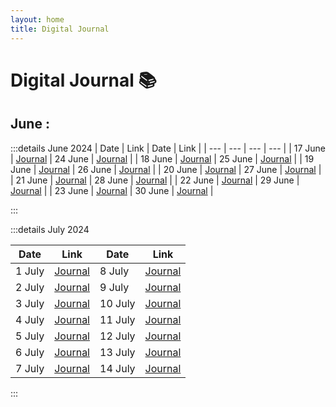 ```yaml
---
layout: home
title: Digital Journal
---
```


# Digital Journal 📚

## June :

:::details June 2024
| Date | Link | Date | Link |
| --- | --- | --- | --- |
| 17 June | [Journal](./s/JuneW32024/#17-June) | 24 June | [Journal](./s/JuneW32024/#24-June) |
| 18 June | [Journal](./s/JuneW32024/#18-June) | 25 June | [Journal](./s/JuneW32024/#25-June) |
| 19 June | [Journal](./s/JuneW32024/#19-June) | 26 June | [Journal](./s/JuneW32024/#26-June) |
| 20 June | [Journal](./s/JuneW32024/#20-June) | 27 June | [Journal](./s/JuneW32024/#27-June) |
| 21 June | [Journal](./s/JuneW32024/#21-June) | 28 June | [Journal](./s/JuneW32024/#28-June) |
| 22 June | [Journal](./s/JuneW32024/#22-June) | 29 June | [Journal](./s/JuneW32024/#29-June) |
| 23 June | [Journal](./s/JuneW32024/#23-June) | 30 June | [Journal](./s/JuneW32024/#30-June) |

:::

:::details July 2024

| Date | Link | Date | Link |
| --- | --- | --- | --- |
| 1 July | [Journal](./s/JuneW32024/#1-July) |  8 July | [Journal](./s/JuneW32024/#8-July)  |
| 2 July | [Journal](./s/JuneW32024/#2-July) |  9 July | [Journal](./s/JuneW32024/#9-July)  |
| 3 July | [Journal](./s/JuneW32024/#3-July) | 10 July | [Journal](./s/JuneW32024/#10-July) |
| 4 July | [Journal](./s/JuneW32024/#4-July) | 11 July | [Journal](./s/JuneW32024/#11-July) |
| 5 July | [Journal](./s/JuneW32024/#5-July) | 12 July | [Journal](./s/JuneW32024/#12-July) |
| 6 July | [Journal](./s/JuneW32024/#6-July) | 13 July | [Journal](./s/JuneW32024/#13-July) |
| 7 July | [Journal](./s/JuneW32024/#7-July) | 14 July | [Journal](./s/JuneW32024/#14-July) |

:::